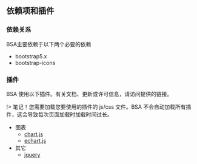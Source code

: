 ## 依赖项和插件

### 依赖关系

BSA主要依赖于以下两个必要的依赖

- bootstrap5.x
- bootstrap-icons

### 插件

BSA 使用以下插件。有关文档、更新或许可信息，请访问提供的链接。

!> 笔记！您需要加载您要使用的插件的 js/css 文件。BSA 不会自动加载所有插件，这会导致每次页面加载时加载时间过长。

- 图表
  - [chart.js](https://github.com/chartjs/Chart.js)
  - [echart.js](https://www.echartsjs.com/)
- 其它
  - [jquery](https://github.com/jquery/jquery)


